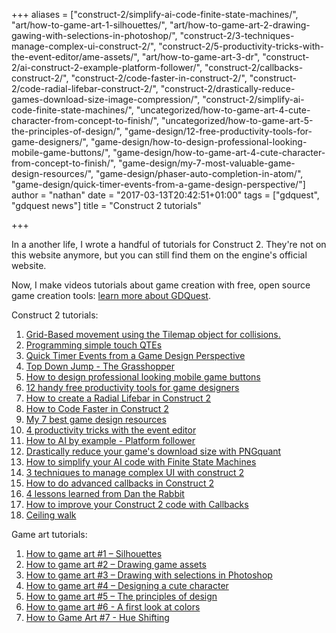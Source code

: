 +++
aliases = ["construct-2/simplify-ai-code-finite-state-machines/", "art/how-to-game-art-1-silhouettes/", "art/how-to-game-art-2-drawing-gawing-with-selections-in-photoshop/", "construct-2/3-techniques-manage-complex-ui-construct-2/", "construct-2/5-productivity-tricks-with-the-event-editor/ame-assets/", "art/how-to-game-art-3-dr", "construct-2/ai-construct-2-example-platform-follower/", "construct-2/callbacks-construct-2/", "construct-2/code-faster-in-construct-2/", "construct-2/code-radial-lifebar-construct-2/", "construct-2/drastically-reduce-games-download-size-image-compression/", "construct-2/simplify-ai-code-finite-state-machines/", "uncategorized/how-to-game-art-4-cute-character-from-concept-to-finish/", "uncategorized/how-to-game-art-5-the-principles-of-design/", "game-design/12-free-productivity-tools-for-game-designers/", "game-design/how-to-design-professional-looking-mobile-game-buttons/", "game-design/how-to-game-art-4-cute-character-from-concept-to-finish/", "game-design/my-7-most-valuable-game-design-resources/", "game-design/phaser-auto-completion-in-atom/", "game-design/quick-timer-events-from-a-game-design-perspective/"]
author = "nathan"
date = "2017-03-13T20:42:51+01:00"
tags = ["gdquest", "gdquest news"]
title = "Construct 2 tutorials"

+++

In a another life, I wrote a handful of tutorials for Construct 2. They're not on this website anymore, but you can still find them on the engine's official website.

Now, I make videos tutorials about game creation with free, open source game creation tools: [learn more about GDQuest](http://gdquest.com).

Construct 2 tutorials:

1. [Grid-Based movement using the Tilemap object for collisions.](https://www.scirra.com/tutorials/4838/grid-based-movement-using-the-tilemap-object-for-collisions)
1. [Programming simple touch QTEs](https://www.scirra.com/tutorials/1445/programming-simple-touch-qtes)
1. [Quick Timer Events from a Game Design Perspective](https://www.scirra.com/tutorials/1430/quick-timer-events-from-a-game-design-perspective)
1. [Top Down Jump - The Grasshopper](https://www.scirra.com/tutorials/1405/top-down-jump-the-grasshopper)
1. [How to design professional looking mobile game buttons](https://www.scirra.com/tutorials/1398/how-to-design-professional-looking-mobile-game-buttons)
1. [12 handy free productivity tools for game designers](https://www.scirra.com/tutorials/1388/12-handy-free-productivity-tools-for-game-designers)
1. [How to create a Radial Lifebar in Construct 2](https://www.scirra.com/tutorials/1377/how-to-create-a-radial-lifebar-in-construct-2)
1. [How to Code Faster in Construct 2](https://www.scirra.com/tutorials/1365/how-to-code-faster-in-construct-2)
1. [My 7 best game design resources](https://www.scirra.com/tutorials/1323/my-7-best-game-design-resources)
1. [4 productivity tricks with the event editor](https://www.scirra.com/tutorials/1275/4-productivity-tricks-with-the-event-editor)
1. [How to AI by example - Platform follower](https://www.scirra.com/tutorials/1158/how-to-ai-by-example-platform-follower)
1. [Drastically reduce your game's download size with PNGquant](https://www.scirra.com/tutorials/1154/drastically-reduce-your-games-download-size-with-pngquant)
1. [How to simplify your AI code with Finite State Machines](https://www.scirra.com/tutorials/1139/how-to-simplify-your-ai-code-with-finite-state-machines)
1. [3 techniques to manage complex UI with construct 2](https://www.scirra.com/tutorials/1085/3-techniques-to-manage-complex-ui-with-construct-2)
1. [How to do advanced callbacks in Construct 2](https://www.scirra.com/tutorials/1080/how-to-do-advanced-callbacks-in-construct-2)
1. [4 lessons learned from Dan the Rabbit](https://www.scirra.com/tutorials/1077/4-lessons-learned-from-dan-the-rabbit)
1. [How to improve your Construct 2 code with Callbacks](https://www.scirra.com/tutorials/1063/how-to-improve-your-construct-2-code-with-callbacks)
1. [Ceiling walk](https://www.scirra.com/tutorials/1026/ceiling-walk)

Game art tutorials:

1. [How to game art #1 – Silhouettes](https://www.scirra.com/tutorials/1407/how-to-game-art-1-silhouettes)
1. [How to game art #2 – Drawing game assets](https://www.scirra.com/tutorials/1410/how-to-game-art-2-drawing-game-assets)
1. [How to game art #3 – Drawing with selections in Photoshop](https://www.scirra.com/tutorials/1412/how-to-game-art-3-drawing-with-selections-in-photoshop)
1. [How to game art #4 – Designing a cute character](https://www.scirra.com/tutorials/1419/how-to-game-art-4-designing-a-cute-character)
1. [How to game art #5 – The principles of design](https://www.scirra.com/tutorials/1426/how-to-game-art-5-the-principles-of-design)
1. [How to game art #6 - A first look at colors](https://www.scirra.com/tutorials/1453/how-to-game-art-6-a-first-look-at-colors)
1. [How to Game Art #7 - Hue Shifting](https://www.scirra.com/tutorials/1458/how-to-game-art-7-hue-shifting)

